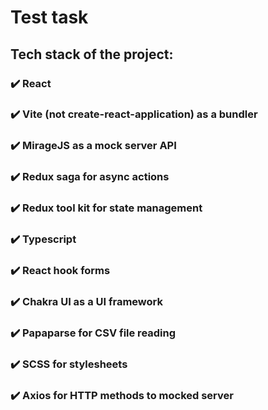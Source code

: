 # Test task

## Tech stack of the project:

### ✔️ React
### ✔️ Vite (not create-react-application) as a bundler
### ✔️ MirageJS as a mock server API
### ✔️ Redux saga for async actions 
### ✔️ Redux tool kit for state management 
### ✔️ Typescript
### ✔️ React hook forms
### ✔️ Chakra UI as a UI framework
### ✔️ Papaparse for CSV file reading 
### ✔️ SCSS for stylesheets 
### ✔️ Axios for HTTP methods to mocked server
